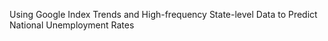 Using Google Index Trends and High-frequency State-level Data to Predict National Unemployment Rates
